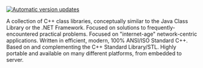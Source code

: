 [![Automatic version updates](https://github.com/ZOSOpenTools/pocoport/actions/workflows/bump.yml/badge.svg)](https://github.com/ZOSOpenTools/pocoport/actions/workflows/bump.yml)

A collection of C++ class libraries, conceptually similar to the Java Class Library or the .NET Framework.
Focused on solutions to frequently-encountered practical problems.
Focused on "internet-age" network-centric applications.
Written in efficient, modern, 100% ANSI/ISO Standard C++.
Based on and complementing the C++ Standard Library/STL.
Highly portable and available on many different platforms, from embedded to server.
